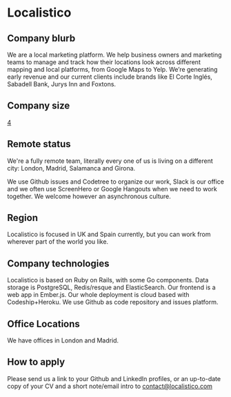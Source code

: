 # Localistico

## Company blurb

We are a local marketing platform. We help business owners and marketing teams to manage and track how their locations look across different mapping and local platforms, from Google Maps to Yelp. We’re generating early revenue and our current clients include brands like El Corte Inglés, Sabadell Bank, Jurys Inn and Foxtons.

## Company size

[4](http://localistico.com/team/)

## Remote status

We're a fully remote team, literally every one of us is living on a different city: London, Madrid, Salamanca and Girona.

We use Github issues and Codetree to organize our work, Slack is our office and we often use ScreenHero or Google Hangouts when we need to work together. We welcome however an asynchronous culture.

## Region

Localistico is focused in UK and Spain currently, but you can work from wherever part of the world you like.

## Company technologies

Localistico is based on Ruby on Rails, with some Go components. Data storage is PostgreSQL, Redis/resque and ElasticSearch. Our frontend is a web app in Ember.js. Our whole deployment is cloud based with Codeship+Heroku. We use Github as code repository and issues platform.

## Office Locations

We have offices in London and Madrid.

## How to apply

Please send us a link to your Github and LinkedIn profiles, or an up-to-date copy of your CV and a short note/email intro to contact@localistico.com
